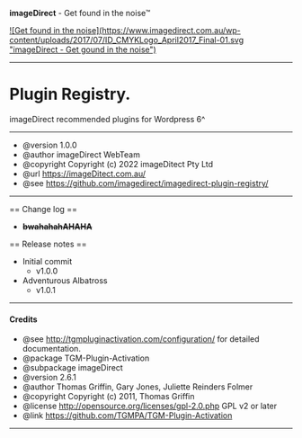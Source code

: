 **imageDirect** - Get found in the noise™  

<a href="https://www.imagedirect.com.au/" style="width: 200px;height:auto">
![Get found in the noise](https://www.imagedirect.com.au/wp-content/uploads/2017/07/ID_CMYKLogo_April2017_Final-01.svg "imageDirect - Get gound in the noise")
</a>

***
# Plugin Registry.  
imageDirect recommended plugins for Wordpress 6^
***

 * @version    1.0.0
 * @author     imageDirect WebTeam
 * @copyright  Copyright (c) 2022 imageDitect Pty Ltd
 * @url        https://imageDitect.com.au/
 * @see        https://github.com/imagedirect/imagedirect-plugin-registry/
***

== Change log ==

- **~~bwahahahAHAHA~~**
 
== Release notes ==

* Initial commit
  - v1.0.0
* Adventurous Albatross 
  - v1.0.1
***

#### Credits

* @see http://tgmpluginactivation.com/configuration/ for detailed documentation.
* @package    TGM-Plugin-Activation
* @subpackage imageDirect
* @version    2.6.1
* @author     Thomas Griffin, Gary Jones, Juliette Reinders Folmer
* @copyright  Copyright (c) 2011, Thomas Griffin
* @license    http://opensource.org/licenses/gpl-2.0.php GPL v2 or later
* @link       https://github.com/TGMPA/TGM-Plugin-Activation
*** 


